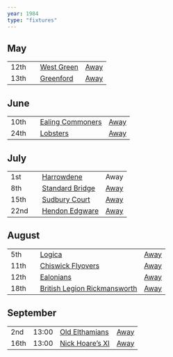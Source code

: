 ```yaml
---
year: 1984
type: "fixtures"
---
```


## May

|  |  |  |  |
|:---|:---|:---|:---|
| 12th |  | [West Green](/1984/west-green) | [Away](https://goo.gl/maps/RuqU3SDAXZkYVKds6) |
| 13th |  | [Greenford](/1984/greenford) | [Away](https://goo.gl/maps/KSqR2KXpRxmpCBPi8) |

## June

|  |  |  |  |
|:---|:---|:---|:---|
| 10th |  | [Ealing Commoners](/1984/ealing-commoners) | [Away]() |
| 24th |  | [Lobsters](/1984/lobsters) | [Away](https://goo.gl/maps/FDQEWGwmyb21QdUP7) |

## July

|  |  |  |  |
|:---|:---|:---|:---|
| 1st |  | [Harrowdene](/1984/harrowdene) | Away |
| 8th |  | [Standard Bridge](/1984/standard-bridge) | [Away](https://goo.gl/maps/G6cubBmpvEdgcr4aA) |
| 15th |  | [Sudbury Court](/1984/sudbury-court) | [Away](https://goo.gl/maps/V8bczaHKx4hTtsf96) |
| 22nd |  | [Hendon Edgware](/1984/hendon-edgware) | [Away](https://goo.gl/maps/GXV5pevaYGgK6Xqj6) |

## August

|  |  |  |  |
|:---|:---|:---|:---|
| 5th |  | [Logica](/1984/logica) | [Away](https://goo.gl/maps/Fx66VqDovzYn2pBCA) |
| 11th |  | [Chiswick Flyovers](/1984/chiswick-flyovers) | [Away](https://goo.gl/maps/Mt3bL7Dhjy9wFKXh8) |
| 12th |  | [Ealonians](/1984/ealonians) | [Away](https://goo.gl/maps/PsUYWdT94Y2EWxa16) |
| 18th |  | [British Legion Rickmansworth](/1984/british-legion-rickmansworth) | [Away](https://goo.gl/maps/AkWQUyHTgkJh5kPcA) |

## September

|  |  |  |  |
|:---|:---|:---|:---|
| 2nd | 13:00 | [Old Elthamians](/1984/old-elthamians) | [Away](https://goo.gl/maps/AkWQUyHTgkJh5kPcA) |
| 16th | 13:00 | [Nick Hoare’s XI](/1984/nick-hoares-xi) | [Away](https://goo.gl/maps/XPCpKbfekbj44GJR7) |